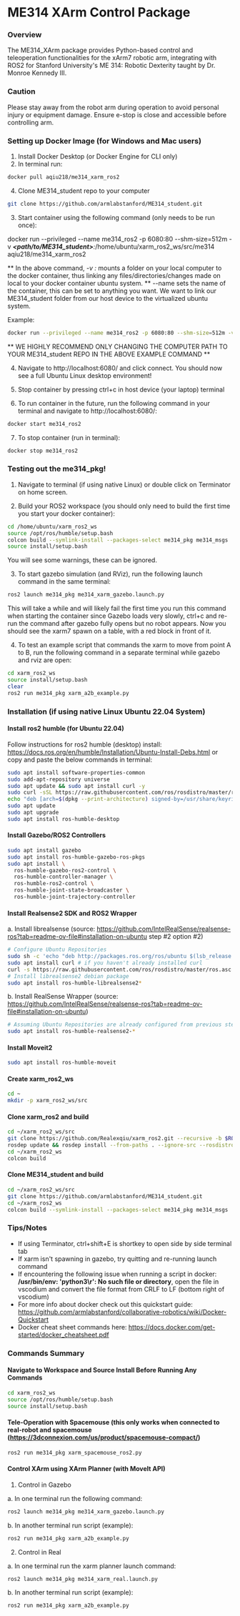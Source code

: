 # ME314 XArm Control Package
### Overview
The ME314_XArm package provides Python-based control and teleoperation functionalities for the xArm7 robotic arm, integrating with ROS2 for Stanford University's ME 314: Robotic Dexterity taught by Dr. Monroe Kennedy III.

### Caution
Please stay away from the robot arm during operation to avoid personal injury or equipment damage.
Ensure e-stop is close and accessible before controlling arm.

### Setting up Docker Image (for Windows and Mac users)
1. Install Docker Desktop (or Docker Engine for CLI only)
2. In terminal run: 

```bash
docker pull aqiu218/me314_xarm_ros2
```

4. Clone ME314_student repo to your computer

```bash
git clone https://github.com/armlabstanford/ME314_student.git
```

3. Start container using the following command (only needs to be run once): 

docker run --privileged --name me314_ros2 -p 6080:80 --shm-size=512m -v _**<path/to/ME314_student>**:_/home/ubuntu/xarm_ros2_ws/src/me314 aqiu218/me314_xarm_ros2

** In the above command, *-v <computer-path>:<docker-path>* mounts a folder on your local computer to the docker container, thus linking any files/directories/changes made on local to your docker container ubuntu system. 
** --name sets the name of the container, this can be set to anything you want. We want to link our ME314_student folder from our host device to the virtualized ubuntu system.

Example:

```bash
docker run --privileged --name me314_ros2 -p 6080:80 --shm-size=512m -v /home/alex/ME314_student:/home/ubuntu/xarm_ros2_ws/src/me314 aqiu218/me314_xarm_ros2
```

** WE HIGHLY RECOMMEND ONLY CHANGING THE COMPUTER PATH TO YOUR ME314_student REPO IN THE ABOVE EXAMPLE COMMAND **



4. Navigate to http://localhost:6080/ and click connect. You should now see a full Ubuntu Linux desktop environment!

5. Stop container by pressing ctrl+c in host device (your laptop) terminal

6. To run container in the future, run the following command in your terminal and navigate to http://localhost:6080/:

```bash
docker start me314_ros2
```
7. To stop container (run in terminal): 

```bash
docker stop me314_ros2
```

### Testing out the me314_pkg!

1. Navigate to terminal (if using native Linux) or double click on Terminator on home screen.

2. Build your ROS2 workspace (you should only need to build the first time you start your docker container):

```bash
cd /home/ubuntu/xarm_ros2_ws
source /opt/ros/humble/setup.bash
colcon build --symlink-install --packages-select me314_pkg me314_msgs
source install/setup.bash
```

You will see some warnings, these can be ignored.

3. To start gazebo simulation (and RViz), run the following launch command in the same terminal:

```bash
ros2 launch me314_pkg me314_xarm_gazebo.launch.py
```

This will take a while and will likely fail the first time you run this command when starting the container since Gazebo loads very slowly, ctrl+c and re-run the command after gazebo fully opens but no robot appears. Now you should see the xarm7 spawn on a table, with a red block in front of it.

4. To test an example script that commands the xarm to move from point A to B, run the following command in a separate terminal while gazebo and rviz are open:

```bash
cd xarm_ros2_ws
source install/setup.bash
clear
ros2 run me314_pkg xarm_a2b_example.py
```

### Installation (if using native Linux Ubuntu 22.04 System)

#### Install ros2 humble (for Ubuntu 22.04)
Follow instructions for ros2 humble (desktop) install: https://docs.ros.org/en/humble/Installation/Ubuntu-Install-Debs.html or copy and paste the below commands in terminal:

```bash
sudo apt install software-properties-common
sudo add-apt-repository universe
sudo apt update && sudo apt install curl -y
sudo curl -sSL https://raw.githubusercontent.com/ros/rosdistro/master/ros.key -o /usr/share/keyrings/ros-archive-keyring.gpg
echo "deb [arch=$(dpkg --print-architecture) signed-by=/usr/share/keyrings/ros-archive-keyring.gpg] http://packages.ros.org/ros2/ubuntu $(. /etc/os-release && echo $UBUNTU_CODENAME) main" | sudo tee /etc/apt/sources.list.d/ros2.list > /dev/null
sudo apt update
sudo apt upgrade
sudo apt install ros-humble-desktop
```

#### Install Gazebo/ROS2 Controllers

```bash
sudo apt install gazebo
sudo apt install ros-humble-gazebo-ros-pkgs
sudo apt install \
  ros-humble-gazebo-ros2-control \
  ros-humble-controller-manager \
  ros-humble-ros2-control \
  ros-humble-joint-state-broadcaster \
  ros-humble-joint-trajectory-controller
```

#### Install Realsense2 SDK and ROS2 Wrapper

a. Install librealsense (source: https://github.com/IntelRealSense/realsense-ros?tab=readme-ov-file#installation-on-ubuntu step #2 option #2)

```bash
# Configure Ubuntu Repositories
sudo sh -c 'echo "deb http://packages.ros.org/ros/ubuntu $(lsb_release -sc) main" > /etc/apt/sources.list.d/ros-latest.list'
sudo apt install curl # if you haven't already installed curl
curl -s https://raw.githubusercontent.com/ros/rosdistro/master/ros.asc | sudo apt-key add -
# Install librealsense2 debian package
sudo apt install ros-humble-librealsense2*
```

b. Install RealSense Wrapper (source: https://github.com/IntelRealSense/realsense-ros?tab=readme-ov-file#installation-on-ubuntu)

```bash
# Assuming Ubuntu Repositories are already configured from previous step, install realsense2 wrapper debian package
sudo apt install ros-humble-realsense2-*
```

#### Install Moveit2

```bash
sudo apt install ros-humble-moveit
```

#### Create xarm_ros2_ws

```bash
cd ~
mkdir -p xarm_ros2_ws/src
```

#### Clone xarm_ros2 and build

```bash
cd ~/xarm_ros2_ws/src
git clone https://github.com/Realexqiu/xarm_ros2.git --recursive -b $ROS_DISTRO
rosdep update && rosdep install --from-paths . --ignore-src --rosdistro $ROS_DISTRO -y --skip-keys="roscpp catkin"
cd ~/xarm_ros2_ws
colcon build
```

#### Clone ME314_student and build

```bash
cd ~/xarm_ros2_ws/src
git clone https://github.com/armlabstanford/ME314_student.git
cd ~/xarm_ros2_ws
colcon build --symlink-install --packages-select me314_pkg me314_msgs
```

### Tips/Notes

- If using Terminator, ctrl+shift+E is shortkey to open side by side terminal tab
- If xarm isn't spawning in gazebo, try quitting and re-running launch command
- If encountering the following issue when running a script in docker: **/usr/bin/env: 'python3\r': No such file or directory**, open the file in vscodium and convert the file format from CRLF to LF (bottom right of vscodium)
- For more info about docker check out this quickstart guide: https://github.com/armlabstanford/collaborative-robotics/wiki/Docker-Quickstart
- Docker cheat sheet commands here: https://docs.docker.com/get-started/docker_cheatsheet.pdf

### Commands Summary
#### Navigate to Workspace and Source Install Before Running Any Commands

```bash
cd xarm_ros2_ws
source /opt/ros/humble/setup.bash
source install/setup.bash
```

#### Tele-Operation with Spacemouse (this only works when connected to real-robot and spacemouse (https://3dconnexion.com/us/product/spacemouse-compact/)

```bash
ros2 run me314_pkg xarm_spacemouse_ros2.py
```

#### Control XArm using XArm Planner (with MoveIt API)

1. Control in Gazebo

a. In one terminal run the following command:

```bash
ros2 launch me314_pkg me314_xarm_gazebo.launch.py
```

b. In another terminal run script (example):

```bash
ros2 run me314_pkg xarm_a2b_example.py
```

2. Control in Real

a. In one terminal run the xarm planner launch command:

```bash
ros2 launch me314_pkg me314_xarm_real.launch.py
```

b. In another terminal run script (example):

```bash
ros2 run me314_pkg xarm_a2b_example.py
```

